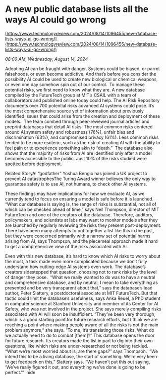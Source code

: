# A new public database lists all the ways AI could go wrong

[https://www.technologyreview.com/2024/08/14/1096455/new-database-lists-ways-ai-go-wrong/](https://www.technologyreview.com/2024/08/14/1096455/new-database-lists-ways-ai-go-wrong/)

*08:00 AM, Wednesday, August 14, 2024*

Adopting AI can be fraught with danger. Systems could be biased, or parrot falsehoods, or even become addictive. And that’s before you consider the possibility AI could be used to create new biological or chemical weapons, or even one day somehow spin out of our control.  To manage these potential risks, we first need to know what they are. A new database compiled by the FutureTech group at MIT’s CSAIL with a team of collaborators and published online today could help. The AI Risk Repository documents over 700 potential risks advanced AI systems could pose. It’s the most comprehensive source yet of information about previously identified issues that could arise from the creation and deployment of these models.   The team combed through peer-reviewed journal articles and preprint databases that detail AI risks. The most common risks centered around AI system safety and robustness (76%), unfair bias and discrimination (63%), and compromised privacy (61%). Less common risks tended to be more esoteric, such as the risk of creating AI with the ability to feel pain or to experience something akin to “death.”  The database also shows that the majority of risks from AI are identified only after a model becomes accessible to the public. Just 10% of the risks studied were spotted before deployment.

Related StoryAI “godfather” Yoshua Bengio has joined a UK project to prevent AI catastrophesThe Turing Award winner believes the only way to guarantee safety is to use AI, not humans, to check other AI systems.

These findings may have implications for how we evaluate AI, as we currently tend to focus on ensuring a model is safe before it is launched. “What our database is saying is, the range of risks is substantial, not all of which can be checked ahead of time,” says Neil Thompson, director of MIT FutureTech and one of the creators of the database. Therefore, auditors, policymakers, and scientists at labs may want to monitor models after they are launched by regularly reviewing the risks they present post-deployment. There have been many attempts to put together a list like this in the past, but they were concerned primarily with a narrow set of potential harms arising from AI, says Thompson, and the piecemeal approach made it hard to get a comprehensive view of the risks associated with AI.

Even with this new database, it’s hard to know which AI risks to worry about the most, a task made even more complicated because we don’t fully understand how cutting-edge AI systems even work. The database’s creators sidestepped that question, choosing not to rank risks by the level of danger they pose.  “What we really wanted to do was to have a neutral and comprehensive database, and by neutral, I mean to take everything as presented and be very transparent about that,” says the database’s lead author, Peter Slattery, a postdoctoral associate at MIT FutureTech. But that tactic could limit the database’s usefulness, says Anka Reuel, a PhD student in computer science at Stanford University and member of its Center for AI Safety, who was not involved in the project. She says merely compiling risks associated with AI will soon be insufficient. “They’ve been very thorough, which is a good starting point for future research efforts, but I think we are reaching a point where making people aware of all the risks is not the main problem anymore,” she says. “To me, it’s translating those risks. What do we actually need to do to combat [them]?” This database opens the door for future research. Its creators made the list in part to dig into their own questions, like which risks are under-researched or not being tackled. “What we’re most worried about is, are there gaps?” says Thompson.  “We intend this to be a living database, the start of something. We’re very keen to get feedback on this,” Slattery says. “We haven’t put this out saying, ‘We’ve really figured it out, and everything we’ve done is going to be perfect.’”  hide

